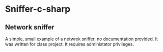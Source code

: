 Sniffer-c-sharp
===============

Network sniffer
---------------

A simple, small example of a netwrok sniffer, no documentation provided. It was written for class project. It requires administator privileges. 

